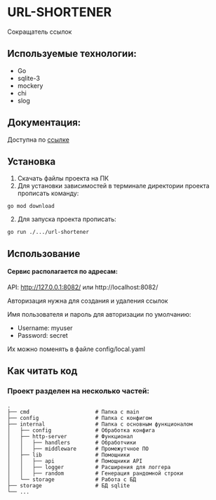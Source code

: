 # URL-SHORTENER

Сокращатель ссылок

## Используемые технологии:

- Go
- sqlite-3
- mockery
- chi
- slog

## Документация:

Доступна по [ссылке](https://documenter.getpostman.com/view/25915575/2sAXjM3XF4)

## Установка

1. Скачать файлы проекта на ПК
2. Для установки зависимостей в терминале директории проекта прописать команду:

```
go mod download
```
2. Для запуска проекта прописать:

```
go run ./.../url-shortener
```

## Использование

#### Сервис располагается по адресам:

API: http://127.0.0.1:8082/ или http://localhost:8082/

Авторизация нужна для создания и удаления ссылок

Имя пользователя и пароль для авторизации по умолчанию:
- Username: myuser
- Password: secret

Их можно поменять в файле config/local.yaml

## Как читать код

### Проект разделен на несколько частей:

    .
    ├── cmd                     # Папка с main
    ├── config                  # Папка с конфигом
    ├── internal                # Папка с основным функционалом
    │   ├── config              # Обработка конфига
    │   ├── http-server         # Функционал
    │   │   ├── handlers        # Обработчики
    │   │   ├── middleware      # Промежутчное ПО
    │   ├── lib                 # Помощники
    │   │   ├── api             # Помощники API
    │   │   ├── logger          # Расширения для логгера
    │   │   ├── random          # Генерация рандомной строки
    │   └── storage             # Работа с БД
    ├── storage                 # БД sqlite
    └── ...
